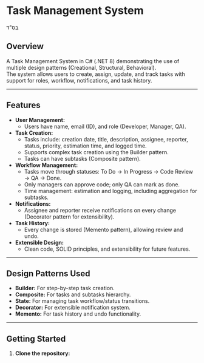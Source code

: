 ﻿# Task Management System

בס"ד

## Overview
A Task Management System in C# (.NET 8) demonstrating the use of multiple design patterns (Creational, Structural, Behavioral).  
The system allows users to create, assign, update, and track tasks with support for roles, workflow, notifications, and task history.

---

## Features

- **User Management:**  
  - Users have name, email (ID), and role (Developer, Manager, QA).
- **Task Creation:**  
  - Tasks include: creation date, title, description, assignee, reporter, status, priority, estimation time, and logged time.
  - Supports complex task creation using the Builder pattern.
  - Tasks can have subtasks (Composite pattern).
- **Workflow Management:**  
  - Tasks move through statuses: To Do → In Progress → Code Review → QA → Done.
  - Only managers can approve code; only QA can mark as done.
  - Time management: estimation and logging, including aggregation for subtasks.
- **Notifications:**  
  - Assignee and reporter receive notifications on every change (Decorator pattern for extensibility).
- **Task History:**  
  - Every change is stored (Memento pattern), allowing review and undo.
- **Extensible Design:**  
  - Clean code, SOLID principles, and extensibility for future features.

---

## Design Patterns Used

- **Builder:** For step-by-step task creation.
- **Composite:** For tasks and subtasks hierarchy.
- **State:** For managing task workflow/status transitions.
- **Decorator:** For extensible notification system.
- **Memento:** For task history and undo functionality.

---

## Getting Started

1. **Clone the repository:**
